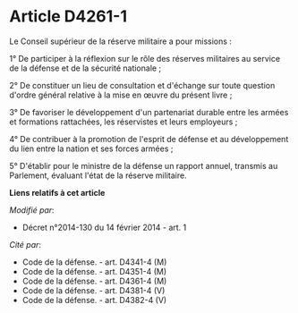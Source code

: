 # Article D4261-1

Le Conseil supérieur de la réserve militaire a pour missions : 

1° De participer à la réflexion sur le rôle des réserves militaires au service de la défense et de la sécurité nationale ; 

2° De constituer un lieu de consultation et d'échange sur toute question d'ordre général relative à la mise en œuvre du
présent livre ; 

3° De favoriser le développement d'un partenariat durable entre les armées et formations rattachées, les réservistes et leurs
employeurs ; 

4° De contribuer à la promotion de l'esprit de défense et au développement du lien entre la nation et ses forces armées ; 

5° D'établir pour le ministre de la défense un rapport annuel, transmis au Parlement, évaluant l'état de la réserve
militaire.

**Liens relatifs à cet article**

_Modifié par_:

  - Décret n°2014-130 du 14 février 2014 - art. 1

_Cité par_:

  - Code de la défense. - art. D4341-4 (M)
  - Code de la défense. - art. D4351-4 (M)
  - Code de la défense. - art. D4361-4 (M)
  - Code de la défense. - art. D4381-4 (V)
  - Code de la défense. - art. D4382-4 (V)
